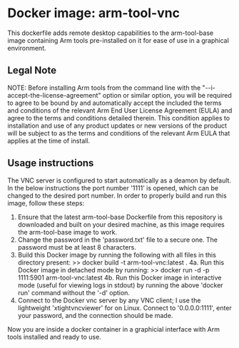 # Docker image: arm-tool-vnc
This dockerfile adds remote desktop capabilities to the arm-tool-base image containing Arm tools pre-installed on it for ease of use in a graphical environment. 

## Legal Note
NOTE: Before installing Arm tools from the command line with the "--i-accept-the-license-agreement" option or similar option, you will be required to agree to be bound by and automatically accept the included the terms and conditions of the relevant Arm End User License Agreement (EULA) and agree to the terms and conditions detailed therein. This condition applies to installation and use of any product updates or new versions of the product will be subject to as the terms and conditions of the relevant Arm EULA that applies at the time of install. 

## Usage instructions
The VNC server is configured to start automatically as a deamon by default. In the below instructions the port number '1111' is opened, which can be changed to the desired port number.
In order to properly build and run this image, follow these steps:

  1. Ensure that the latest arm-tool-base Dockerfile from this repository is downloaded and built on your desired machine, as this image requires the arm-tool-base image to work.
  2. Change the password in the 'password.txt' file to a secure one. The password must be at least 8 characters.
  3. Build this Docker image by running the following with all files in this directory present:   >> docker build -t arm-tool-vnc:latest .
  4a. Run this Docker image in detached mode by running:   >> docker run -d -p 1111:5901 arm-tool-vnc:latest
  4b. Run this Docker image in interactive mode (useful for viewing logs in stdout) by running the above 'docker run' command without the '-d' option.
  5. Connect to the Docker vnc server by any VNC client; I use the lightweight 'xtightvncviewer' for on Linux. Connect to '0.0.0.0:1111', enter your password, and the connection should be made.
     
Now you are inside a docker container in a graphicial interface with Arm tools installed and ready to use.
